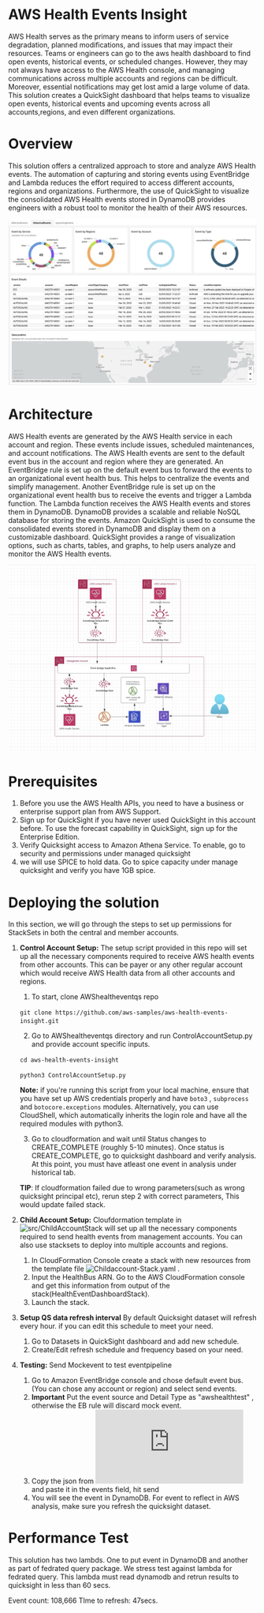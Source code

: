 # AWS Health Events Insight

AWS Health serves as the primary means to inform users of service degradation, planned modifications, and issues that may impact their resources. Teams or engineers can go to the aws health dashboard to find open events, historical events, or scheduled changes. However, they may not always have access to the AWS Health console, and managing communications across multiple accounts and regions can be difficult. Moreover, essential notifications may get lost amid a large volume of data. This solution creates a QuickSight dashboard that helps teams to visualize open events, historical events and upcoming events across all accounts,regions, and even different organizations.  

# Overview

This solution offers a centralized approach to store and analyze AWS Health events. The automation of capturing and storing events using EventBridge and Lambda reduces the effort required to access different accounts, regions and organizations. Furthermore, the use of QuickSight to visualize the consolidated AWS Health events stored in DynamoDB provides engineers with a robust tool to monitor the health of their AWS resources. 

![ALT](img/sampleHistorical.jpeg)

# Architecture

AWS Health events are generated by the AWS Health service in each account and region. These events include issues, scheduled maintenances, and account notifications. The AWS Health events are sent to the default event bus in the account and region where they are generated. An EventBridge rule is set up on the default event bus to forward the events to an organizational event health bus. This helps to centralize the events and simplify management. Another EventBridge rule is set up on the organizational event health bus to receive the events and trigger a Lambda function. The Lambda function receives the AWS Health events and stores them in DynamoDB. DynamoDB provides a scalable and reliable NoSQL database for storing the events. Amazon QuickSight is used to consume the consolidated events stored in DynamoDB and display them on a customizable dashboard. QuickSight provides a range of visualization options, such as charts, tables, and graphs, to help users analyze and monitor the AWS Health events.

 ![ALT](img/awshealtheventQS-archDiag.jpg)

# Prerequisites

1. Before you use the AWS Health APIs, you need to have a business or enterprise support plan from AWS Support.
2. Sign up for QuickSight if you have never used QuickSight in this account before. To use the forecast capability in QuickSight, sign up for the Enterprise Edition.
3. Verify Quicksight access to Amazon Athena Service. To enable, go to security and permissions under managed quicksight
4. we will use SPICE to hold data. Go to spice capacity under manage quicksight and verify you have 1GB spice.

# Deploying the solution

In this section, we will go through the steps to set up permissions for StackSets in both the central and member accounts.

1. **Control Account Setup:** The setup script provided in this repo will set up all the necessary components required to receive AWS health events from other accounts. This can be payer or any other regular account which would receive AWS Health data from all other accounts and regions. 

    1. To start, clone AWShealtheventqs repo

    `git clone https://github.com/aws-samples/aws-health-events-insight.git`

    2. Go to AWShealtheventqs directory and run ControlAccountSetup.py and provide account specific inputs.

    `cd aws-health-events-insight`

    `python3 ControlAccountSetup.py`

    **Note:** if you're running this script from your local machine, ensure that you have set up AWS credentials properly and have `boto3` , `subprocess` and `botocore.exceptions`  modules. Alternatively, you can use CloudShell, which automatically inherits the login role and have all the required modules with python3.

    3. Go to cloudformation and wait until Status changes to CREATE_COMPLETE (roughly 5-10 minutes). Once status is CREATE_COMPLETE, go to quicksight dashboard and verify analysis. At this point, you must have atleast one event in analysis under historical tab.

    **TIP**: If cloudformation failed due to wrong parameters(such as wrong quicksight principal etc), rerun step 2 with correct parameters, This would update failed stack.

2. **Child Account Setup:** Cloufdormation template in ![src/ChildAccountStack](https://github.com/aws-samples/aws-health-events-insight/blob/main/src/ChildAccountStack) will set up all the necessary components required to send health events from management accounts. You can also use stacksets to deploy into multiple accounts and regions.

    1. In CloudFormation Console create a stack with new resources from the template file ![Childaccount-Stack.yaml](https://github.com/aws-samples/aws-health-events-insight/blob/main/src/ChildAccountStack/childaccount-stack.yaml) .
    2. Input the HealthBus ARN. Go to the AWS CloudFormation console and get this information from output of the stack(HealthEventDashboardStack).
    3. Launch the stack.

3. **Setup QS data refresh interval** By default Quicksight dataset will refresh every hour. if you can edit this schedule to meet your need.

    1. Go to Datasets in QuickSight dashboard and add new schedule.
    2. Create/Edit refresh schedule and frequency based on your need.

4. **Testing:** Send Mockevent to test eventpipeline

    1. Go to Amazon EventBridge console and chose default event bus. (You can chose any account or region) and select send events.
    2. **Important** Put the event source and Detail Type as "awshealthtest" , otherwise the EB rule will discard mock event.
    3. Copy the json from ![MockEvent.json](https://github.com/aws-samples/aws-health-events-insight/blob/main/src/MockEvent.json) and paste it in the events field, hit send
    4. You will see the event in DynamoDB. For event to reflect in AWS analysis, make sure you refresh the quicksight dataset.

# Performance Test

This solution has two lambds. One to put event in DynamoDB and another as part of fedrated query package. We stress test against lambda for fedrated query. This lambda must read dynamodb and retrun results to quicksight in less than 60 secs.

Event count: 108,666 TIme to refresh: 47secs.
